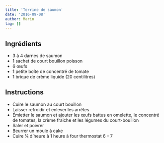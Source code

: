 ```yaml
---
title: 'Terrine de saumon'
date: '2016-09-08'
author: Marin
tag: []
---
```

## Ingrédients
- 3 à 4 darnes de saumon
- 1 sachet de court bouillon poisson
- 6 œufs
- 1 petite boîte de concentré de tomate
- 1 brique de crème liquide (20 centilitres)

## Instructions
- Cuire le saumon au court bouillon
- Laisser refroidir et enlever les arrêtes
- Émietter le saumon et ajouter les œufs battus en omelette, le concentré de tomates, la crème fraiche et les légumes du court-bouillon
- Saler et poivrer
- Beurrer un moule à cake
- Cuire ¾ d’heure à 1 heure à four thermostat 6 – 7

